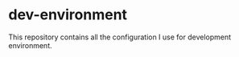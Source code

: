 # dev-environment
This repository contains all the configuration I use for development environment.
